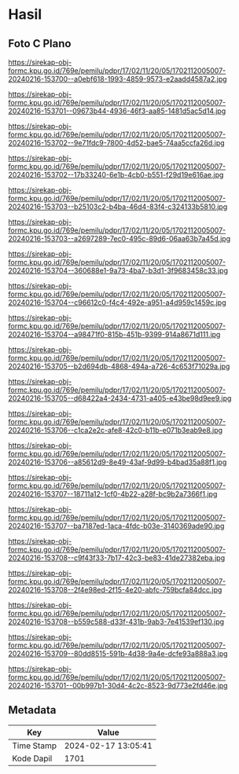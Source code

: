 # Hasil

## Foto C Plano

https://sirekap-obj-formc.kpu.go.id/769e/pemilu/pdpr/17/02/11/20/05/1702112005007-20240216-153700--a0ebf618-1993-4859-9573-e2aadd4587a2.jpg

https://sirekap-obj-formc.kpu.go.id/769e/pemilu/pdpr/17/02/11/20/05/1702112005007-20240216-153701--09673b44-4936-46f3-aa85-1481d5ac5d14.jpg

https://sirekap-obj-formc.kpu.go.id/769e/pemilu/pdpr/17/02/11/20/05/1702112005007-20240216-153702--9e71fdc9-7800-4d52-bae5-74aa5ccfa26d.jpg

https://sirekap-obj-formc.kpu.go.id/769e/pemilu/pdpr/17/02/11/20/05/1702112005007-20240216-153702--17b33240-6e1b-4cb0-b551-f29d19e616ae.jpg

https://sirekap-obj-formc.kpu.go.id/769e/pemilu/pdpr/17/02/11/20/05/1702112005007-20240216-153703--b25103c2-b4ba-46d4-83f4-c324133b5810.jpg

https://sirekap-obj-formc.kpu.go.id/769e/pemilu/pdpr/17/02/11/20/05/1702112005007-20240216-153703--a2697289-7ec0-495c-89d6-06aa63b7a45d.jpg

https://sirekap-obj-formc.kpu.go.id/769e/pemilu/pdpr/17/02/11/20/05/1702112005007-20240216-153704--360688e1-9a73-4ba7-b3d1-3f9683458c33.jpg

https://sirekap-obj-formc.kpu.go.id/769e/pemilu/pdpr/17/02/11/20/05/1702112005007-20240216-153704--c96612c0-f4c4-492e-a951-a4d959c1459c.jpg

https://sirekap-obj-formc.kpu.go.id/769e/pemilu/pdpr/17/02/11/20/05/1702112005007-20240216-153704--a98471f0-815b-451b-9399-914a8671d111.jpg

https://sirekap-obj-formc.kpu.go.id/769e/pemilu/pdpr/17/02/11/20/05/1702112005007-20240216-153705--b2d694db-4868-494a-a726-4c653f71029a.jpg

https://sirekap-obj-formc.kpu.go.id/769e/pemilu/pdpr/17/02/11/20/05/1702112005007-20240216-153705--d68422a4-2434-4731-a405-e43be98d9ee9.jpg

https://sirekap-obj-formc.kpu.go.id/769e/pemilu/pdpr/17/02/11/20/05/1702112005007-20240216-153706--c1ca2e2c-afe8-42c0-b11b-e071b3eab9e8.jpg

https://sirekap-obj-formc.kpu.go.id/769e/pemilu/pdpr/17/02/11/20/05/1702112005007-20240216-153706--a85612d9-8e49-43af-9d99-b4bad35a88f1.jpg

https://sirekap-obj-formc.kpu.go.id/769e/pemilu/pdpr/17/02/11/20/05/1702112005007-20240216-153707--18711a12-1cf0-4b22-a28f-bc9b2a7366f1.jpg

https://sirekap-obj-formc.kpu.go.id/769e/pemilu/pdpr/17/02/11/20/05/1702112005007-20240216-153707--ba7187ed-1aca-4fdc-b03e-3140369ade90.jpg

https://sirekap-obj-formc.kpu.go.id/769e/pemilu/pdpr/17/02/11/20/05/1702112005007-20240216-153708--c9f43f33-7b17-42c3-be83-41de27382eba.jpg

https://sirekap-obj-formc.kpu.go.id/769e/pemilu/pdpr/17/02/11/20/05/1702112005007-20240216-153708--2f4e98ed-2f15-4e20-abfc-759bcfa84dcc.jpg

https://sirekap-obj-formc.kpu.go.id/769e/pemilu/pdpr/17/02/11/20/05/1702112005007-20240216-153708--b559c588-d33f-431b-9ab3-7e41539ef130.jpg

https://sirekap-obj-formc.kpu.go.id/769e/pemilu/pdpr/17/02/11/20/05/1702112005007-20240216-153709--80dd8515-591b-4d38-9a4e-dcfe93a888a3.jpg

https://sirekap-obj-formc.kpu.go.id/769e/pemilu/pdpr/17/02/11/20/05/1702112005007-20240216-153701--00b997b1-30d4-4c2c-8523-9d773e2fd46e.jpg


## Metadata

| Key        | Value               |
| ---------- | ------------------- |
| Time Stamp | 2024-02-17 13:05:41 |
| Kode Dapil | 1701                |



